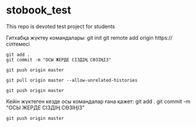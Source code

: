 # stobook_test
This repo is devoted test project for students

Гитхабқа жүктеу командалары:
    git init
    git remote add origin https://сілтемесі

    git add .
    git commit -m "ОСЫ ЖЕРДЕ СІЗДІҢ СӨЗІҢІЗ"

    git push origin master

    git pull origin master --allow-unrelated-histories

    git push origin master

Кейін жүктеген кезде осы командалар ғана қажет:
    git add .
    git commit -m "ОСЫ ЖЕРДЕ СІЗДІҢ СӨЗІҢІЗ"

    git push origin master

